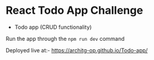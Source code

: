 # React Todo App Challenge

- Todo app (CRUD functionality)

Run the app through the `npm run dev` command

Deployed live at:- https://architg-op.github.io/Todo-app/
